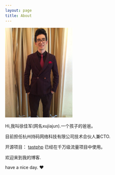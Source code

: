 ```yaml
---
layout: page
title: About
---
```


<img style="height:290px;" src="/images/me.jpg">

Hi,我叫徐佳军(网名xujiajun).一个孩子的爸爸。

目前担任杭州持码网络科技有限公司技术合伙人兼CTO.

开源项目： <a href="https://github.com/tastphp/tastphp" target="__blank">tastphp</a> 已经在千万级流量项目中使用。

欢迎来到我的博客.

have a nice day. ♥
